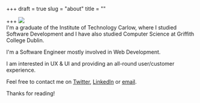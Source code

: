 +++
draft = true
slug = "about"
title = ""

+++
![](https://3.bp.blogspot.com/--HnY5_XudiE/VQEpYmCkEjI/AAAAAAAAF8Q/O3LQdEdw0AM/s1600/About%2BMe%2BPt%2BI%2BFacebook.png)  
I'm a graduate of the Institute of Technology Carlow, where I studied Software Development and I have also studied Computer Science at Griffith College Dublin.

I'm a  Software Engineer mostly involved in Web Development. 

I am interested in UX & UI and providing an all-round user/customer experience.

  
Feel free to contact me on [Twitter](https://twitter.com/karlkavo), [LinkedIn](https://www.linkedin.com/in/karlkavanagh1971/) or [email](mailto:karlkavo@gmail.com).

Thanks for reading!